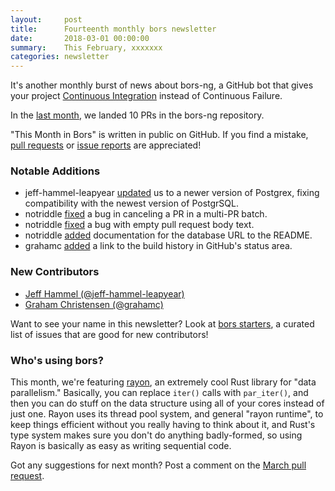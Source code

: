 ```yaml
---
layout:     post
title:      Fourteenth monthly bors newsletter
date:       2018-03-01 00:00:00
summary:    This February, xxxxxxx
categories: newsletter
---
```


It's another monthly burst of news about bors-ng,
a GitHub bot that gives your project [Continuous Integration][tweet] instead of Continuous Failure.

[tweet]: https://twitter.com/hynek/status/955006003623464961 "Twitter thread"

In the [last month](https://github.com/bors-ng/bors-ng/pulls?utf8=%E2%9C%93&q=is%3Apr%20is%3Aclosed%20closed%3A2018-02-01..2018-02-28),
we landed 10 PRs in the bors-ng repository.

"This Month in Bors" is written in public on GitHub.
If you find a mistake, [pull requests] or [issue reports] are appreciated!

[pull requests]: https://github.com/bors-ng/bors-ng.github.io/pulls
[issue reports]: https://github.com/bors-ng/bors-ng.github.io/issues


### Notable Additions

* jeff-hammel-leapyear [updated](https://github.com/bors-ng/bors-ng/pull/348) us to a newer version of Postgrex, fixing compatibility with the newest version of PostgrSQL.
* notriddle [fixed](https://github.com/bors-ng/bors-ng/pull/350) a bug in canceling a PR in a multi-PR batch.
* notriddle [fixed](https://github.com/bors-ng/bors-ng/pull/352) a bug with empty pull request body text.
* notriddle [added](https://github.com/bors-ng/bors-ng/pull/354) documentation for the database URL to the README.
* grahamc [added](https://github.com/bors-ng/bors-ng/pull/354) a link to the build history in GitHub's status area.


### New Contributors

* [Jeff Hammel (@jeff-hammel-leapyear)](https://github.com/jeff-hammel-leapyear)
* [Graham Christensen (@grahamc)](https://github.com/grahamc)

Want to see your name in this newsletter? Look at [bors starters](https://bors.tech/starters/), a curated list of issues that are good for new contributors!


### Who's using bors?

This month, we're featuring [rayon](https://github.com/rayon-rs/rayon), an extremely cool Rust library for "data parallelism." Basically, you can replace `iter()` calls with `par_iter()`, and then you can do stuff on the data structure using all of your cores instead of just one. Rayon uses its thread pool system, and general "rayon runtime", to keep things efficient without you really having to think about it, and Rust's type system makes sure you don't do anything badly-formed, so using Rayon is basically as easy as writing sequential code.

Got any suggestions for next month?
Post a comment on the [March pull request](https://github.com/bors-ng/bors-ng.github.io/pull/33).
